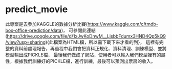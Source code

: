 # predict_movie

此專案是去參加KAGGLE的數據分析比賽(https://www.kaggle.com/c/tmdb-box-office-prediction/data)，
可參閱此連結(https://drive.google.com/file/d/1xJwKoDnwM__LisbbFdumx3HND4Qp5kQ9/view?usp=sharing){此檔案為HTML檔，所以需下載下來才看的到}，
這裡有完整的資料前處理報告，再過程中我們會把資料正規化、資料清理、訓練模型、並將模型輸出成PICKLE檔，
最後我們做成了網站，使用者可以輸入我們模型裡有的屬性，根據我們訓練好的PICKLE檔，進行訓練，最後可以預測出票房的收入。
